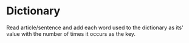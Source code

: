 # Dictionary

Read article/sentence and add each word used to the dictionary as its' value with the number of times it occurs as the key.

